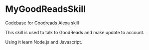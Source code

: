 # MyGoodReadsSkill
Codebase for Goodreads Alexa skill

This skill is used to talk to GoodReads and make update to account.

Using it learn Node.js and Javascript.
